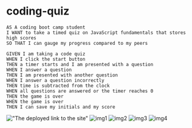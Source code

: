 # coding-quiz
```
AS A coding boot camp student
I WANT to take a timed quiz on JavaScript fundamentals that stores high scores
SO THAT I can gauge my progress compared to my peers
```
```
GIVEN I am taking a code quiz
WHEN I click the start button
THEN a timer starts and I am presented with a question
WHEN I answer a question
THEN I am presented with another question
WHEN I answer a question incorrectly
THEN time is subtracted from the clock
WHEN all questions are answered or the timer reaches 0
THEN the game is over
WHEN the game is over
THEN I can save my initials and my score
```
!["The deployed link to the site"]()
![img1]()
![img2]()
![img3]()
![img4]()